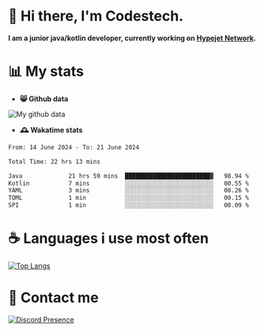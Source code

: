 # 👋 Hi there, I'm Codestech.
**I am a junior java/kotlin developer, currently working on [Hypejet Network](https://github.com/Hypejet).**

# 📊 My stats
- **😸 Github data**

![My github data](https://github-readme-stats.vercel.app/api?username=Codestech1&count_private=true&include_all_commits=true&theme=codeSTACKr)

- **🕰️ Wakatime stats**
<!--START_SECTION:waka-->

```txt
From: 14 June 2024 - To: 21 June 2024

Total Time: 22 hrs 13 mins

Java             21 hrs 59 mins  ████████████████████████▓   98.94 %
Kotlin           7 mins          ░░░░░░░░░░░░░░░░░░░░░░░░░   00.55 %
YAML             3 mins          ░░░░░░░░░░░░░░░░░░░░░░░░░   00.26 %
TOML             1 min           ░░░░░░░░░░░░░░░░░░░░░░░░░   00.15 %
SPI              1 min           ░░░░░░░░░░░░░░░░░░░░░░░░░   00.09 %
```

<!--END_SECTION:waka-->

# ☕ Languages i use most often
[![Top Langs](https://github-readme-stats.vercel.app/api/top-langs/?username=Codestech1&layout=compact&langs_count=8&exclude_repo=window5000.github.io&theme=codeSTACKr)](https://github.com/anuraghazra/github-readme-stats)

# 💬 Contact me
[![Discord Presence](https://lanyard.cnrad.dev/api/650718742157852740)](https://discord.com/users/650718742157852740)
</br>
